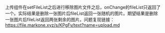 上传组件在setFileList之后进行移除图片文件之后，onChange的fileList只返回了一个。实际结果是删除一张图片后fileList返回一张随机的图片。期望结果是删除一张图片后fileList返回两张剩余的图片。问题复现链接：https://file.markone.xyz/s/KPgFv/text?name=upload.md
